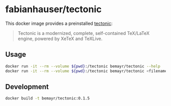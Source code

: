 # fabianhauser/tectonic

This docker image provides a preinstalled [tectonic](https://tectonic-typesetting.github.io/):

> Tectonic is a modernized, complete, self-contained TeX/LaTeX engine, powered by XeTeX and TeXLive.

## Usage
```bash
docker run -it --rm --volume ${pwd}:/tectonic bemayr/tectonic --help
docker run -it --rm --volume ${pwd}:/tectonic bemayr/tectonic <filename>.tex
```

## Development
```bash
docker build -t bemayr/tectonic:0.1.5
```
